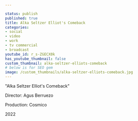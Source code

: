 ```yaml
---

status: publish
published: true
title: Alka Seltzer Elliot's Comeback
categories:
- social
- video
- work
- tv commercial
- broadcast
youtube_id: r_s-ZGECX0k
has_youtube_thumbnail: false
custom_thumbnail: alka-seltzer-elliots-comeback
# below is for SEO gem
image: /custom_thumbnails/alka-seltzer-elliots-comeback.jpg
---
```

"Alka Seltzer Elliot's Comeback"

Director: Agus Berruezo

Production: Cosmico

2022